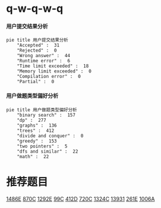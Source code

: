 # q-w-q-w-q

<!-- tabs:start -->



#### **用户提交结果分析**

```mermaid
pie title 用户提交结果分析
    "Accepted" :  31
    "Rejected" :  0
    "Wrong answer" :  44
    "Runtime error" :  6
    "Time limit exceeded" :  18
    "Memory limit exceeded" :  0
    "Compilation error" :  0
    "Partial" :  0
```

#### **用户做题类型偏好分析**

```mermaid
pie title 用户做题类型偏好分析
    "binary search" :  157
    "dp" :  277
    "graphs" :  136
    "trees" :  412
    "divide and conquer" :  0
    "greedy" :  153
    "two pointers" :  5
    "dfs and similar" :  22
    "math" :  22
```



<!-- tabs:end -->
# 推荐题目
[1486E](https://codeforces.com/contest/1486/problem/E)
[870C](https://codeforces.com/contest/870/problem/C)
[1292E](https://codeforces.com/contest/1292/problem/E)
[99C](https://codeforces.com/contest/99/problem/C)
[412D](https://codeforces.com/contest/412/problem/D)
[720C](https://codeforces.com/contest/720/problem/C)
[1324C](https://codeforces.com/contest/1324/problem/C)
[13931](https://codeforces.com/contest/1393/problem/1)
[261E](https://codeforces.com/contest/261/problem/E)
[1006A](https://codeforces.com/contest/1006/problem/A)
